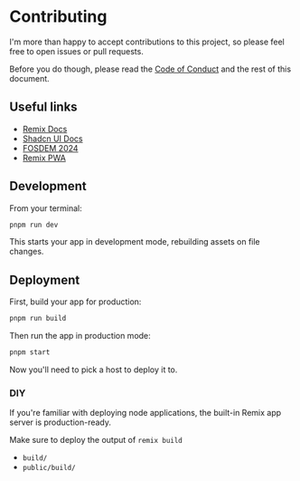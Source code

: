 # Contributing

I'm more than happy to accept contributions to this project, so please feel free to open issues or pull requests.

Before you do though, please read the [Code of Conduct](CODE_OF_CONDUCT.md) and the rest of this document.

## Useful links

- [Remix Docs](https://remix.run/docs)
- [Shadcn UI Docs](https://ui.shadcn.com/)
- [FOSDEM 2024](https://fosdem.org/2024/)
- [Remix PWA](https://remix-pwa.run/)

## Development

From your terminal:

```sh
pnpm run dev
```

This starts your app in development mode, rebuilding assets on file changes.

## Deployment

First, build your app for production:

```sh
pnpm run build
```

Then run the app in production mode:

```sh
pnpm start
```

Now you'll need to pick a host to deploy it to.

### DIY

If you're familiar with deploying node applications, the built-in Remix app server is production-ready.

Make sure to deploy the output of `remix build`

- `build/`
- `public/build/`